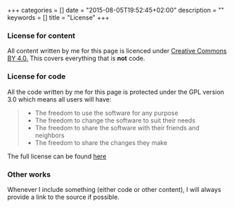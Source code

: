 +++
categories = []
date = "2015-08-05T19:52:45+02:00"
description = ""
keywords = []
title = "License"
+++


### License for content 
All content written by me for this page is licenced under [Creative Commons BY 4.0.](http://creativecommons.org/licenses/by/4.0/)
This covers everything that is **not** code.

### License for code
All the code written by me for this page is protected under the GPL version 3.0 
which means all users will have: 

> * The freedom to use the software for any purpose
> * The freedom to change the software to suit their needs
> * The freedom to share the software with their friends and neighbors
> * The freedom to share the changes they make

The full license can be found [here](http://www.gnu.org/licenses/gpl-3.0.html)

### Other works

Whenever I include something (either code or other content), I will always provide a link
to the source if possible.
